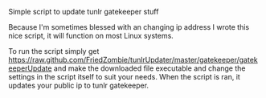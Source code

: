 Simple script to update tunlr gatekeeper stuff


Because I'm sometimes blessed with an changing ip address I wrote this nice script, it will function on most Linux systems.

To run the script simply get https://raw.github.com/FriedZombie/tunlrUpdater/master/gatekeeper/gatekeeperUpdate
and make the downloaded file executable and change the settings in the script itself to suit your needs.
When the script is ran, it updates your public ip to tunlr gatekeeper.
